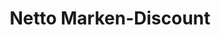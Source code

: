 ---
title: "Netto Marken-Discount"
url: /koeln/netto-marken-discount-oskar-jaeger-strasse/
shop: Supermarkt
---